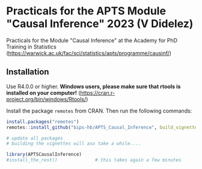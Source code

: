# Practicals for the APTS Module "Causal Inference" 2023 (V Didelez)

Practicals for the Module "Causal Inference" at the Academy for PhD Training in Statistics (https://warwick.ac.uk/fac/sci/statistics/apts/programme/causinf/)

## Installation
Use R4.0.0 or higher. 
**Windows users, please make sure that rtools is installed on your computer!** 
(https://cran.r-project.org/bin/windows/Rtools/)

Install the package `remotes` from CRAN. Then run the following commands:

```R
install.packages("remotes")
remotes::install_github("bips-hb/APTS_Causal_Inference", build_vignettes = TRUE)

# update all packages 
# building the vignettes will aso take a while....

library(APTSCausalInference)
#install_the_rest()              # this takes again a few minutes
```


